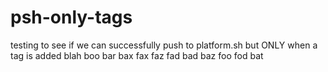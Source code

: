 # psh-only-tags

testing to see if we can successfully push to platform.sh but ONLY when a tag is added
blah
boo
bar
bax
fax
faz
fad
bad
baz
foo
fod
bat
